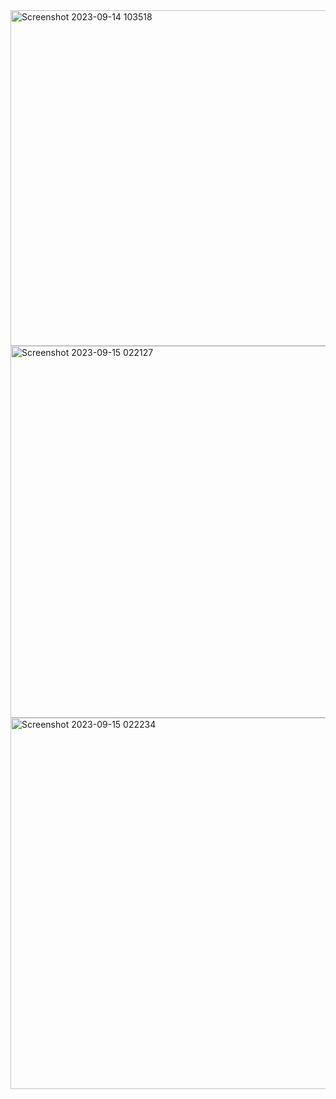 
<img width="537" alt="Screenshot 2023-09-14 103518" src="https://github.com/hemanath013/tassignment/assets/143794827/4722331e-e1d0-4344-84ac-fd39298c707d">
<img width="595" alt="Screenshot 2023-09-15 022127" src="https://github.com/hemanath013/tassignment/assets/143794827/dd76313b-2be1-4a1b-9413-8039cd2583b1">
<img width="594" alt="Screenshot 2023-09-15 022234" src="https://github.com/hemanath013/tassignment/assets/143794827/d39dc0f8-d88d-40a1-991c-53272bde3976">
